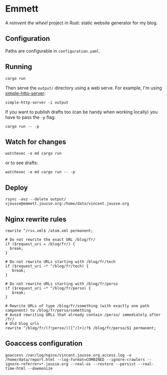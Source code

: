 # Emmett

A _reinvent the wheel_ project in Rust: static website generator for my blog.

## Configuration

Paths are configurable in `configuration.yaml`.

## Running

    cargo run

Then serve the `output/` directory using a web serve. For example, I'm using [simple-http-server](https://github.com/TheWaWaR/simple-http-server):

    simple-http-server -i output

If you want to publish drafts too (can be handy when working locally) you have to pass the `-p` flag:

    cargo run -- -p

## Watch for changes

    watchexec -e md cargo run

or to see drafts:

    watchexec -e md cargo run -- -p

## Deploy

    rsync -avz --delete output/ vjousse@emmett.jousse.org:/home/data/vincent.jousse.org

## Nginx rewrite rules

    rewrite ^/rss.xml$ /atom.xml permanent;

    # Do not rewrite the exact URL /blog/fr/
    if ($request_uri = /blog/fr/) {
      break;
    }

    # Do not rewrite URLs starting with /blog/fr/tech
    if ($request_uri ~* ^/blog/fr/tech) {
       break;
    }

    # Do not rewrite URLs starting with /blog/fr/perso
    if ($request_uri ~* ^/blog/fr/perso) {
       break;
    }

    # Rewrite URLs of type /blog/fr/something (with exactly one path component) to /blog/fr/perso/something
    # Avoid rewriting URLs that already contain /perso/ immediately after /fr/
    # Old blog urls
    rewrite ^/blog/fr/(?!perso/)([^/]+)/?$ /blog/fr/perso/$1 permanent;

## Goaccess configuration

    goaccess /var/log/nginx/vincent.jousse.org.access.log -o /home/data/report.html --log-format=COMBINED --ignore-crawlers --ignore-referrer=*.jousse.org --real-os --restore --persist --real-time-html --daemonize
